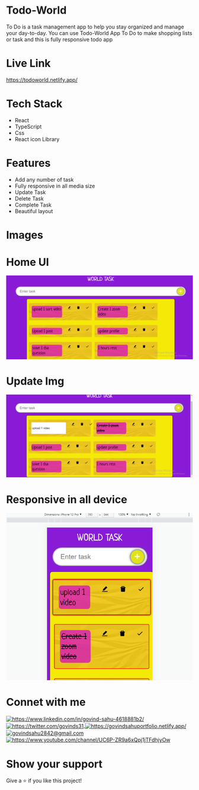 # Todo-World
To Do is a task management app to help you stay organized and manage your day-to-day. You can use Todo-World App  To Do to make shopping lists or task and this is fully responsive todo app 

# Live Link 
<a href="https://todoworld.netlify.app/"></a>
https://todoworld.netlify.app/

# Tech Stack 
- React 
- TypeScript
- Css 
- React icon Library


# Features
 - Add any number of  task
 - Fully responsive in all media size
 - Update Task 
 - Delete Task 
 - Complete Task 
- Beautiful layout 


# Images 

# Home UI
<img src="https://github.com/sgovind158/Todo-World/blob/main/readmeImg/Screenshot%202022-10-05%20150704.png?raw=true">

# Update Img
<img src="https://github.com/sgovind158/Todo-World/blob/main/readmeImg/updateImg.png?raw=true">

# Responsive in all device
<img src="https://github.com/sgovind158/Todo-World/blob/main/readmeImg/responsive1Img.png?raw=true">


# Connet with me 
<p align="left">
    <a href="https://www.linkedin.com/in/govind-sahu-4618881b2/">
        <img align="center" src="https://img.shields.io/badge/LinkedIn-0077B5?style=for-the-badge&logo=linkedin&logoColor=white" alt="https://www.linkedin.com/in/govind-sahu-4618881b2/" />
    </a>
    <a href="https://twitter.com/govinds31">
        <img align="center" src="https://img.shields.io/badge/Twitter-1DA1F2?style=for-the-badge&logo=twitter&logoColor=white" alt="https://twitter.com/govinds31" />
    </a>
    <a href="https://govindsahuportfolio.netlify.app/">
        <img align="center" src="https://img.shields.io/badge/Portfolio-18A303?style=for-the-badge&logo=ionic&logoColor=white" alt="https://govindsahuportfolio.netlify.app/" />
    </a>
    <a title="govindsahu2842@gmail.com" href="mailto:govindsahu2842@gmail.com">
        <img align="center" src="https://img.shields.io/badge/Gmail-D14836?style=for-the-badge&logo=gmail&logoColor=white" alt="govindsahu2842@gmail.com" />
    </a>
     <a href="https://www.youtube.com/channel/UC6P-ZR9a6xQpj1jTFdhjyOw">
        <img align="center" src="https://img.shields.io/badge/Youtube-D14836?style=for-the-badge&logo=youtube&logoColor=white" alt="https://www.youtube.com/channel/UC6P-ZR9a6xQpj1jTFdhjyOw" />
    </a>

   
</p>

# Show your support 
Give a ⭐️ if you like this project!

